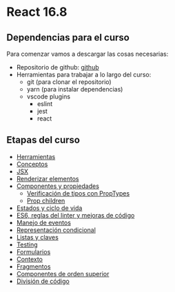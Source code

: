 # React 16.8

## Dependencias para el curso
Para comenzar vamos a descargar las cosas necesarias:
- Repositorio de github: [github](https://github.com/FedeG/react-workshop-16-8)
- Herramientas para trabajar a lo largo del curso:
  - git (para clonar el repositorio)
  - yarn (para instalar dependencias)
  - vscode plugins
    - eslint
    - jest
    - react

## Etapas del curso
- [Herramientas](https://fedeg.github.io/react-workshop-16-8/#/react/tools.md)
- [Conceptos](https://fedeg.github.io/react-workshop-16-8/#/react/overview.md)
- [JSX](https://fedeg.github.io/react-workshop-16-8/#/react/jsx.md)
- [Renderizar elementos](https://fedeg.github.io/react-workshop-16-8/#/react/rendering_element.md)
- [Componentes y propiedades](https://fedeg.github.io/react-workshop-16-8/#/react/components_and_props.md)
  - [Verificación de tipos con PropTypes](https://fedeg.github.io/react-workshop-16-8/#/react/typechecking_with_proptypes.md)
  - [Prop children](https://fedeg.github.io/react-workshop-16-8/#/react/react_this_props_children.md)
- [Estados y ciclo de vida](https://fedeg.github.io/react-workshop-16-8/#/react/state_and_lifecycle.md)
- [ES6, reglas del linter y mejoras de código](https://fedeg.github.io/react-workshop-16-8/#/react/sugar_syntax.md)
- [Manejo de eventos](https://fedeg.github.io/react-workshop-16-8/#/react/handling_events.md)
- [Representación condicional](https://fedeg.github.io/react-workshop-16-8/#/react/conditional_rendering.md)
- [Listas y claves](https://fedeg.github.io/react-workshop-16-8/#/react/lists_and_keys.md)
- [Testing](https://fedeg.github.io/react-workshop-16-8/#/https://jestjs.io/docs/es-ES/tutorial-react)
- [Formularios](https://fedeg.github.io/react-workshop-16-8/#/react/forms.md)
- [Contexto](https://fedeg.github.io/react-workshop-16-8/#/react/context.md)
- [Fragmentos](https://fedeg.github.io/react-workshop-16-8/#/react/fragments.md)
- [Componentes de orden superior](https://fedeg.github.io/react-workshop-16-8/#/react/higher_order_components.md)
- [División de código](https://fedeg.github.io/react-workshop-16-8/#/react/code_splitting.md)